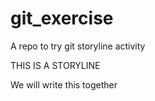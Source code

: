 # git_exercise
  A repo to try git storyline activity
  
  THIS IS A STORYLINE
  
  We will write this together
